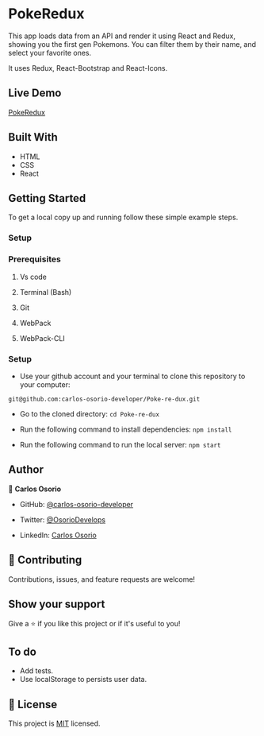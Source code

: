 # PokeRedux

This app loads data from an API and render it using React and Redux, showing you the first gen Pokemons. You can filter them by their name, and select your favorite ones.

It uses Redux, React-Bootstrap and React-Icons.


## Live Demo

[PokeRedux](https://poke-redux.netlify.app/)


## Built With

- HTML
- CSS
- React


## Getting Started

To get a local copy up and running follow these simple example steps.

### Setup

### Prerequisites

1. Vs code

2. Terminal (Bash)

3. Git

4. WebPack

5. WebPack-CLI


### Setup

- Use your github account and your terminal to clone this repository to your computer:

`git@github.com:carlos-osorio-developer/Poke-re-dux.git`

- Go to the cloned directory:
`cd Poke-re-dux`

- Run the following command to install dependencies:
`npm install`

- Run the following command to run the local server:
`npm start`


## Author

👤 **Carlos Osorio**

- GitHub: [@carlos-osorio-developer](https://github.com/carlos-osorio-developer)

- Twitter: [@OsorioDevelops](https://twitter.com/@OsorioDevelops)

- LinkedIn: [Carlos Osorio](https://www.linkedin.com/in/carlos-osorio-developer/)
​
## 🤝 Contributing

Contributions, issues, and feature requests are welcome!


## Show your support

Give a ⭐️ if you like this project or if it's useful to you!


## To do

- Add tests.
- Use localStorage to persists user data.

## 📝 License

This project is [MIT](./MIT.md) licensed.